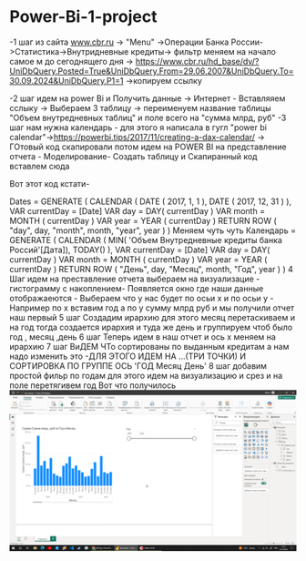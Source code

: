 # Power-Bi-1-project

-1 шаг из сайта www.cbr.ru -> "Menu" ->Операции Банка России->Статистика->Внутридневные кредиты-> фильтр меняем  на начало самое м до сегоднящего дня -> https://www.cbr.ru/hd_base/dv/?UniDbQuery.Posted=True&UniDbQuery.From=29.06.2007&UniDbQuery.To=30.09.2024&UniDbQuery.P1=1
->копируем ссылку 

-2 шаг идем на power Bi и Получить данные -> Интернет - Вставляяем сслыку -> Выбераем 3 таблицу -> переименуем название таблицы "Объем внутредневных таблиц" и поле всего на "сумма млрд, руб"
-3 шаг нам нужна календарь - для этого  я написала в гугл "power bi calendar"->https://powerbi.tips/2017/11/creating-a-dax-calendar/ -> ГОтовый код скапировали  потом идем на POWER BI на представление отчета - Моделирование- Создать таблицу и Скапиранный код вставлем сюда

Вот этот код кстати-

Dates  = 
  GENERATE ( 
    CALENDAR ( DATE ( 2017, 1, 1 ), DATE ( 2017, 12, 31 ) ), 
    VAR currentDay = [Date]
    VAR day = DAY( currentDay )
    VAR month =  MONTH ( currentDay ) 
    VAR year =  YEAR ( currentDay )
  RETURN   ROW ( 
    "day", day, 
    "month", month, 
    "year", year )
  )
Меняем чуть чуть
Календарь = 
  GENERATE ( 
    CALENDAR ( MIN( 'Объем Внутредневные кредиты банка Россий'[Дата]), TODAY()  ), 
    VAR currentDay = [Date]
    VAR day = DAY( currentDay )
    VAR month =  MONTH ( currentDay ) 
    VAR year =  YEAR ( currentDay )
  RETURN   ROW ( 
    "День", day, 
    "Месяц", month, 
    "Год", year )
  )
4 Шаг идем на преставление отчета  выбераем на визуализацие - гистограмму с накоплением- Появляется окно где наши данные отображаеются - Выбераем что у нас будет по осьи х и по осьи у  - Например по х вставим год а по у сумму млрд руб и мы получили отчет наш первый
5 шаг Создадим ирархию для этого месяц перетаскиваем и на год тогда создается ирархия и туда же день и группируем чтоб было год , месяц ,день
6 шаг Теперь идем в наш отчет  и ось х меняем на ирархию
7 шаг ВиДЕМ ЧТо сортированы по выданным кредитам а нам надо изменить это -ДЛЯ ЭТОГО ИДЕМ  НА ...(ТРИ ТОЧКИ) И СОРТИРОВКА ПО ГРУППЕ ОСЬ 'ГОД Месяц День'
8 шаг добавим простой фильр по годам для этого идем на визуализацию и срез и на поле перетягивем год
Вот что получилось
![screnshot](https://github.com/Bagi01bagi/Power-Bi-1-project/blob/main/Внутредневные%20кредиты.png)
